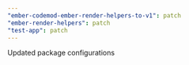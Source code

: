 ```yaml
---
"ember-codemod-ember-render-helpers-to-v1": patch
"ember-render-helpers": patch
"test-app": patch
---
```


Updated package configurations

